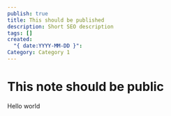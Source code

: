 ```yaml
---
publish: true
title: This should be published
description: Short SEO description
tags: []
created:
  "{ date:YYYY-MM-DD }":
Category: Category 1
---
```

# This note should be public
Hello world